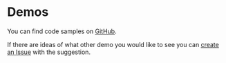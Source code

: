 # Demos

You can find code samples on [GitHub](https://github.com/cusdeb-com/hammett/tree/main/demos).

If there are ideas of what other demo you would like to see you
can [create an Issue](https://github.com/cusdeb-com/hammett/issues/new) with the suggestion.

